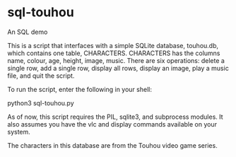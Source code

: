 # sql-touhou
An SQL demo

This is a script that interfaces with a simple SQLite database, touhou.db, which contains one table, CHARACTERS.
CHARACTERS has the columns name, colour, age, height, image, music.
There are six operations: delete a single row, add a single row, display all rows, display an image, play a music file, and quit the script.

To run the script, enter the following in your shell:

python3 sql-touhou.py

As of now, this script requires the PIL, sqlite3, and subprocess modules. It also assumes you have the vlc and display commands available on your system.

The characters in this database are from the Touhou video game series.
